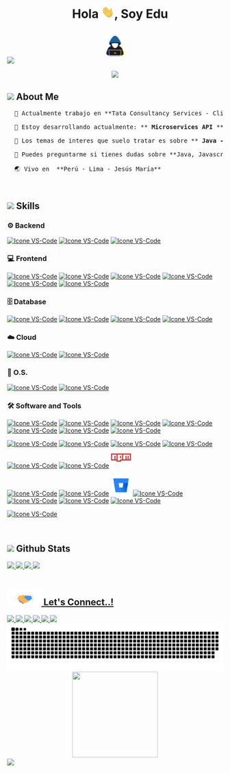 <!--h1 without bottom border-->
<div id="user-content-toc">
  <ul align="center">
    <summar><h1 style="display: inline-block">Hola <img src="https://raw.githubusercontent.com/ABSphreak/ABSphreak/master/gifs/Hi.gif" width="30px">, Soy Edu</h1></
  </ul>
</div>

<!-- Imagen -->
<div align="center">
<picture><img src="https://github.com/0xAbdulKhalid/0xAbdulKhalid/raw/main/assets/mdImages/about_me.gif" width = 50px align="center"></picture> 
</div>

<!--horizontal divider(gradiant)-->
<img src="https://user-images.githubusercontent.com/73097560/115834477-dbab4500-a447-11eb-908a-139a6edaec5c.gif">

<!-- Role -->
<p align="center">
  <a href="https://github.com/DenverCoder1/readme-typing-svg"><img src="https://readme-typing-svg.herokuapp.com?font=Time+New+Roman&color=%23F7F7F7&size=25&center=true&vCenter=true&width=600&height=100&lines=Analyst+TI;Backend+Developer+Microservices;Java+Backend+Software+Engineer"></a>
</p>

## <img src="https://media.giphy.com/media/TEnXkcsHrP4YedChhA/giphy.gif" width ="25"> About Me

<pre>
  🔭 Actualmente trabajo en **Tata Consultancy Services - Cliente BCP**

  🌱 Estoy desarrollando actualmente: **<b> Microservices API </b>**

  👯 Los temas de interes que suelo tratar es sobre **<b> Java - Spring Boot - Microservicios - Azure - Devops </b>**

  💬 Puedes preguntarme si tienes dudas sobre **Java, Javascript, Angular, Spring Boot**

  🌏 Vivo en  **Perú - Lima - Jesús María**
</pre>

<br/>

## <img src="https://media2.giphy.com/media/QssGEmpkyEOhBCb7e1/giphy.gif?cid=ecf05e47a0n3gi1bfqntqmob8g9aid1oyj2wr3ds3mg700bl&rid=giphy.gif" width ="25"> Skills

<p align="center">

  ### ⚙️ Backend
   [<img height="48px" width="48px" alt="Icone VS-Code" title="Java" src="https://skillicons.dev/icons?i=java"/>](https://www.java.com/es/)
   [<img height="48px" width="48px" alt="Icone VS-Code" title="Spring Boot" src="https://skillicons.dev/icons?i=spring"/>](https://spring.io/projects/spring-boot/)
   [<img height="48px" width="48px" alt="Icone VS-Code" title="Kafka / Kafka Streams" src="https://skillicons.dev/icons?i=kafka"/>](https://kafka.apache.org/)

  ### 💻 Frontend
   [<img height="48px" width="48px" alt="Icone VS-Code" title="HTML" src="https://skillicons.dev/icons?i=html"/>](https://developer.mozilla.org/en-US/docs/Web/HTML)
   [<img height="48px" width="48px" alt="Icone VS-Code" title="CSS" src="https://skillicons.dev/icons?i=css"/>](https://developer.mozilla.org/en-US/docs/Web/CSS)
   [<img height="48px" width="48px" alt="Icone VS-Code" title="JavaScript" src="https://skillicons.dev/icons?i=js"/>](https://developer.mozilla.org/en-US/docs/Web/JavaScript)
   [<img height="48px" width="48px" alt="Icone VS-Code" title="TypeScript" src="https://skillicons.dev/icons?i=ts"/>](https://www.typescriptlang.org/)
   [<img height="48px" width="48px" alt="Icone VS-Code" title="Angular" src="https://skillicons.dev/icons?i=angular"/>](https://angular.io/cli/version)
   [<img height="48px" width="48px" alt="Icone VS-Code" title="Angular Material" src="https://skillicons.dev/icons?i=materialui"/>](https://material.angular.io/)

  ### 🗄️ Database
   [<img height="48px" width="48px" alt="Icone VS-Code" title="PostgreSQL" src="https://skillicons.dev/icons?i=postgres"/>](https://www.postgresql.org/)
   [<img height="48px" width="48px" alt="Icone VS-Code" title="MongoDB" src="https://skillicons.dev/icons?i=mongodb"/>](https://www.mongodb.com/es)
   [<img height="48px" width="48px" alt="Icone VS-Code" title="MySQL" src="https://skillicons.dev/icons?i=mysql"/>](https://www.mysql.com/)
   [<img height="48px" width="48px" alt="Icone VS-Code" title="Azure Cosmos DB" src="https://estuary.dev/static/afbdfac08fff3024d8ea80672915fb8d/321f9/Cosmos_DB_logo_4bdaaae2a9.png"/>](https://azure.microsoft.com/es-mx/products/cosmos-db)

  ### ☁️ Cloud
   [<img height="48px" width="48px" alt="Icone VS-Code" title="Github Actions" src="https://skillicons.dev/icons?i=githubactions"/>](https://github.com/features/actions)
   [<img height="48px" width="48px" alt="Icone VS-Code" title="Azure Cloud" src="https://skillicons.dev/icons?i=azure"/>](https://azure.microsoft.com/es-es/)

  ### 📀 O.S.
   [<img height="48px" width="48px" alt="Icone VS-Code" title="Windows" src="https://skillicons.dev/icons?i=windows"/>](https://github.com/features/actions)
   [<img height="48px" width="48px" alt="Icone VS-Code" title="Ubuntu / Zorin OS" src="https://skillicons.dev/icons?i=ubuntu"/>](https://azure.microsoft.com/es-es/)

  ### 🛠️ Software and Tools
   [<img height="48px" width="48px" alt="Icone VS-Code" title="Docker" src="https://skillicons.dev/icons?i=docker"/>](https://www.docker.com/)
   [<img height="48px" width="48px" alt="Icone VS-Code" title="Kubernetes" src="https://skillicons.dev/icons?i=kubernetes"/>](https://kubernetes.io/es/)
    [<img height="48px" width="48px" alt="Icone VS-Code" title="VSCode" src="https://skillicons.dev/icons?i=vscode"/>](https://code.visualstudio.com/)
   [<img height="48px" width="48px" alt="Icone VS-Code" title="Git" src="https://skillicons.dev/icons?i=git"/>](https://git-scm.com/)
    [<img height="48px" width="48px" alt="Icone VS-Code" title="Github" src="https://skillicons.dev/icons?i=github"/>](https://github.com/)
   [<img height="48px" width="48px" alt="Icone VS-Code" title="Bash" src="https://skillicons.dev/icons?i=bash"/>](https://www.freecodecamp.org/espanol/news/la-guia-definitiva-de-linea-de-comandos-de-linux-tutorial-completo-de-bash/)
    [<img height="48px" width="48px" alt="Icone VS-Code" title="Jenkins" src="https://skillicons.dev/icons?i=jenkins"/>](https://www.jenkins.io/)
   
   [<img height="48px" width="48px" alt="Icone VS-Code" title="ELK Stack" src="https://skillicons.dev/icons?i=elasticsearch"/>](https://www.elastic.co/es/elasticsearch)
   [<img height="48px" width="48px" alt="Icone VS-Code" title="IntelliJ" src="https://skillicons.dev/icons?i=idea"/>](https://www.jetbrains.com/es-es/idea/)
   [<img height="48px" width="48px" alt="Icone VS-Code" title="Postman" src="https://skillicons.dev/icons?i=postman"/>](https://www.postman.com/)
   [<img height="48px" width="48px" alt="Icone VS-Code" title="Shell" src="https://skillicons.dev/icons?i=powershell"/>](https://learn.microsoft.com/es-es/powershell/scripting/overview?view=powershell-7.4)
   [<img height="48px" width="48px" alt="Icone VS-Code" title="MD" src="https://skillicons.dev/icons?i=md"/>](https://www.markdownguide.org/)
   [<img height="48px" width="48px" alt="Icone VS-Code" title="Maven" src="https://skillicons.dev/icons?i=maven"/>](https://maven.apache.org/download.cgi)
   [<img height="48px" width="48px" alt="Icone VS-Code" title="NPM" src="https://raw.githubusercontent.com/devicons/devicon/master/icons/npm/npm-original-wordmark.svg"/>](https://www.npmjs.com/)

   [<img height="48px" width="48px" alt="Icone VS-Code" title="Confluent" src="https://lh3.googleusercontent.com/pVi-pUHt8yMvWIUW_2eWws8m0MzLiZb170hNG8F9U0woGL-Hle58HQrYAcMgQqrnAuWHmApHpSuycjB1s1s"/>](https://www.confluent.io/)
   [<img height="48px" width="48px" alt="Icone VS-Code" title="DBeaver" src="https://upload.wikimedia.org/wikipedia/commons/thumb/b/b5/DBeaver_logo.svg/256px-DBeaver_logo.svg.png"/>](https://dbeaver.io/)
   [<img height="48px" width="48px" alt="Icone VS-Code" title="Bitbucket" src="https://raw.githubusercontent.com/devicons/devicon/master/icons/bitbucket/bitbucket-original.svg"/>](https://bitbucket.org/product/)
   [<img height="48px" width="48px" alt="Icone VS-Code" title="Jira" src="https://cdn.icon-icons.com/icons2/2699/PNG/512/atlassian_jira_logo_icon_170511.png"/>](https://www.atlassian.com/software/jira)
   [<img height="48px" width="48px" alt="Icone VS-Code" title="Confluence" src="https://cdn.iconscout.com/icon/free/png-256/free-confluence-3521361-2944805.png"/>](https://www.atlassian.com/software/confluence)
   [<img height="48px" width="48px" alt="Icone VS-Code" title="SwaggerHub" src="https://upload.wikimedia.org/wikipedia/commons/a/ab/Swagger-logo.png"/>](https://swagger.io/docs/open-source-tools/swagger-editor/)
   [<img height="48px" width="48px" alt="Icone VS-Code" title="Sonarqube / SonarCloud" src="https://avatars.githubusercontent.com/ml/1581?s=140&v=4"/>](https://www.sonarsource.com/products/sonarcloud/)

  [<img height="48px" width="48px" alt="Icone VS-Code" title="Notion" src="https://skillicons.dev/icons?i=notion"/>](https://www.notion.so/es-es)

</p>

</br>

## <img src="https://media.giphy.com/media/iY8CRBdQXODJSCERIr/giphy.gif" width="35"> Github Stats
<div>
    <a href="https://github.com/hiddro">
        <img height="170em" src="https://github-readme-stats.vercel.app/api?username=hiddro&show_icons=true&theme=material-palenight&include_all_commits=true&count_private=true" />
        <img height="170em" src="https://github-readme-stats.vercel.app/api?username=hiddro&show_icons=true&locale=en&count_private=true&hide_rank=true&custom_title=My%20GitHub%20Stats&disable_animations=true&theme=material-palenight" />
        <img height="170em" src="https://github-readme-streak-stats.herokuapp.com/?user=hiddro&theme=material-palenight" />
        <img height="170em" src="https://github-readme-stats.vercel.app/api/top-langs/?username=hiddro&theme=material-palenight" />
        
</div>

</br>

## <img src="https://github.com/0xAbdulKhalid/0xAbdulKhalid/raw/main/assets/mdImages/handshake.gif" width ="80"> Let's Connect..!

  <a href="https://www.linkedin.com/in/edwardcca/" target="_blank">
   <img src="https://img.shields.io/badge/Linkedin-FF0000?style=for-the-badge&logo=linkedin&logoColor=white" target="_blank">
  </a>
  <a href="https://www.facebook.com/edwardandres.cordovachavez/" target="_blank">
   <img src="https://img.shields.io/badge/Facebook-%23E4405F?style=for-the-badge&logo=facebook&logoColor=white" target="_blank">
  </a>
 <a href="https://github.com/hiddro" target="_blank">
  <img src="https://img.shields.io/badge/Github-7289DA?style=for-the-badge&logo=github&logoColor=white" target="_blank">
  </a> 
  <a href = "mailto:edd.ckalb@gmail.com">
   <img src="https://img.shields.io/badge/Gmail-%23333?style=for-the-badge&logo=gmail&logoColor=white" target="_blank">
  </a> 
  <a href="https://wa.me/+51983478763" target="_blank">
   <img src="https://img.shields.io/badge/WhatsApp-25D366?style=for-the-badge&logo=whatsapp&logoColor=white" target="_blank">
  </a>
  <a href="mailto:dde.ckalb@hotmail.com" target="_blank">
   <img src="https://img.shields.io/badge/Microsoft_Outlook-0078D4?style=for-the-badge&logo=microsoft-outlook&logoColor=white" target="_blank">
  </a>

</br>
<!--- snake -->
<div align="center">
  <img  src="https://github.com/hiddro/hiddro/blob/main/resources/img/grid-snake.svg"
       alt="snake" /></a>
</div>

<div align="center">
    <img src="https://media.giphy.com/media/O51MQ3DduOcGW6ofR3/giphy.gif" width="200" height="200" frameBorder="0" class="giphy-embed" allowFullScreen></img>
  </div>

<!--horizontal divider(gradiant)-->
<img src="https://user-images.githubusercontent.com/73097560/115834477-dbab4500-a447-11eb-908a-139a6edaec5c.gif">
